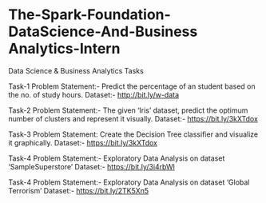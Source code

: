 # The-Spark-Foundation-DataScience-And-Business Analytics-Intern

Data Science & Business Analytics Tasks

Task-1 Problem Statement:- Predict the percentage of an student based on the no. of study hours. Dataset:- http://bit.ly/w-data

Task-2 Problem Statement:- The given ‘Iris’ dataset, predict the optimum number of clusters and represent it visually. Dataset:- https://bit.ly/3kXTdox

Task-3 Problem Statement: Create the Decision Tree classifier and visualize it graphically. Dataset:- https://bit.ly/3kXTdox

Task-4 Problem Statement:- Exploratory Data Analysis on dataset ‘SampleSuperstore’ Dataset:- https://bit.ly/3i4rbWl

Task-4 Problem Statement:- Exploratory Data Analysis on dataset ‘Global Terrorism’ Dataset:- https://bit.ly/2TK5Xn5
